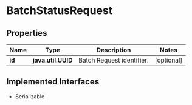 

# BatchStatusRequest


## Properties

Name | Type | Description | Notes
------------ | ------------- | ------------- | -------------
**id** | **java.util.UUID** | Batch Request identifier. |  [optional]


## Implemented Interfaces

* Serializable


